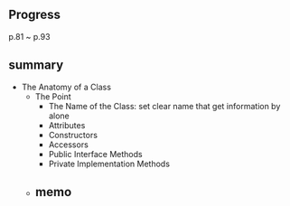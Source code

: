 ## Progress
p.81 ~ p.93

## summary
- The Anatomy of a Class
  - The Point
    - The Name of the Class: set clear name that get information by alone
    - Attributes
    - Constructors
    - Accessors
    - Public Interface Methods
    - Private Implementation Methods
  - memo
    - 
